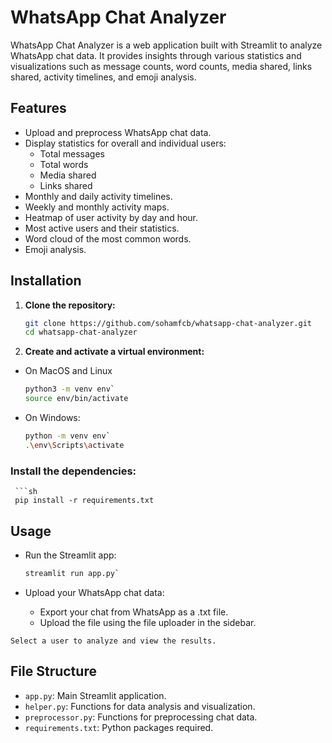 # WhatsApp Chat Analyzer

WhatsApp Chat Analyzer is a web application built with Streamlit to analyze WhatsApp chat data. It provides insights through various statistics and visualizations such as message counts, word counts, media shared, links shared, activity timelines, and emoji analysis.

## Features

- Upload and preprocess WhatsApp chat data.
- Display statistics for overall and individual users:
  - Total messages
  - Total words
  - Media shared
  - Links shared
- Monthly and daily activity timelines.
- Weekly and monthly activity maps.
- Heatmap of user activity by day and hour.
- Most active users and their statistics.
- Word cloud of the most common words.
- Emoji analysis.

## Installation

1. **Clone the repository:**

   ```sh
   git clone https://github.com/sohamfcb/whatsapp-chat-analyzer.git
   cd whatsapp-chat-analyzer

2. **Create and activate a virtual environment:**

- On MacOS and Linux

    ```sh
    python3 -m venv env`
    source env/bin/activate

- On Windows:

  ```sh
  python -m venv env`
  .\env\Scripts\activate


### Install the dependencies:

     ```sh
     pip install -r requirements.txt


## Usage

 -   Run the Streamlit app:

     ```sh
     streamlit run app.py`
     

 -   Upload your WhatsApp chat data:
       - Export your chat from WhatsApp as a .txt file.
       - Upload the file using the file uploader in the sidebar.

    Select a user to analyze and view the results.

## File Structure

   - `app.py`: Main Streamlit application.
   - `helper.py`: Functions for data analysis and visualization.
   - `preprocessor.py`: Functions for preprocessing chat data.
   - `requirements.txt`: Python packages required.
